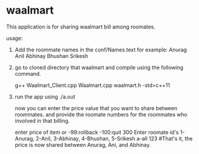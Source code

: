 # waalmart
This application is for sharing waalmart bill among roomates.

usage:
1) Add the roommate names in the conf/Names.text
   for example: 
	Anurag
	Anil
	Abhinay
	Bhushan
	Srikesh

2) go to cloned directory that waalmart and compile using the following command.

   g++ Waalmart_Client.cpp Waalmart.cpp waalmart.h -std=c++11

3) run the app using ./a.out

   now you can enter the price value that you want to share between roommates.
   and provide the roomate numbers for the roommates who involved in that billing.
   
   enter price of item or -99:rollback -100:quit
   300
   Enter roomate id's  1-Anurag, 2-Anil, 3-Abhinay, 4-Bhushan, 5-Srikesh
   a-all
   123   #That's it, the price is now shared between Anurag, Ani, and Abhinay.
